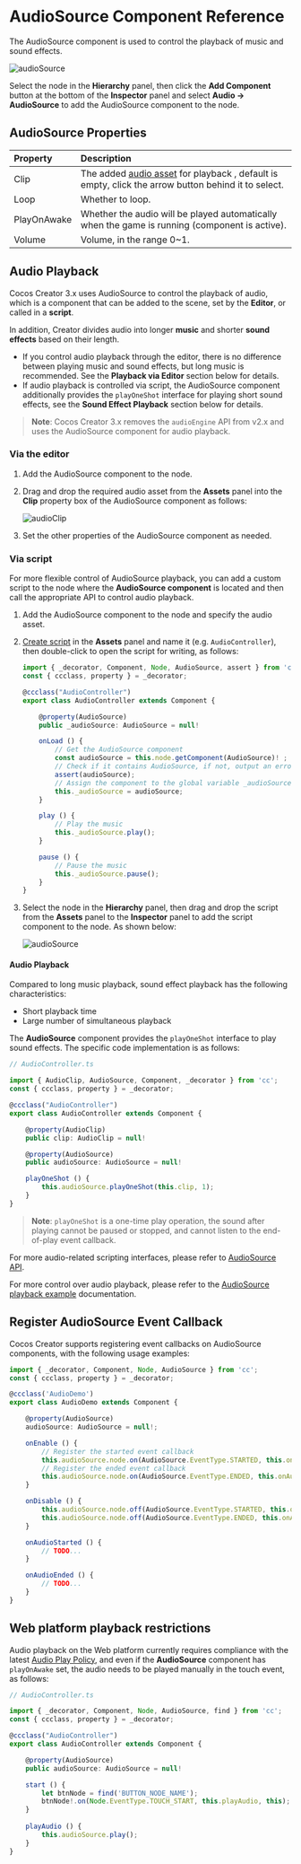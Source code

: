 # AudioSource Component Reference

The AudioSource component is used to control the playback of music and sound effects.

![audioSource](audio/audiosource.png)

Select the node in the **Hierarchy** panel, then click the **Add Component** button at the bottom of the **Inspector** panel and select **Audio -> AudioSource** to add the AudioSource component to the node.

## AudioSource Properties

| Property | Description |
| :-- | :-- |
| Clip | The added [audio asset](../asset/audio.md) for playback , default is empty, click the arrow button behind it to select. |
| Loop | Whether to loop. |
| PlayOnAwake | Whether the audio will be played automatically when the game is running (component is active). |
| Volume | Volume, in the range 0~1. |

## Audio Playback

Cocos Creator 3.x uses AudioSource to control the playback of audio, which is a component that can be added to the scene, set by the **Editor**, or called in a **script**.

In addition, Creator divides audio into longer **music** and shorter **sound effects** based on their length.

- If you control audio playback through the editor, there is no difference between playing music and sound effects, but long music is recommended. See the **Playback via Editor** section below for details.
- If audio playback is controlled via script, the AudioSource component additionally provides the `playOneShot` interface for playing short sound effects, see the **Sound Effect Playback** section below for details.

> **Note**: Cocos Creator 3.x removes the `audioEngine` API from v2.x and uses the AudioSource component for audio playback.

### Via the editor

1. Add the AudioSource component to the node.

2. Drag and drop the required audio asset from the **Assets** panel into the **Clip** property box of the AudioSource component as follows:

    ![audioClip](audio/audiocilp.gif)

3. Set the other properties of the AudioSource component as needed.

### Via script

For more flexible control of AudioSource playback, you can add a custom script to the node where the **AudioSource component** is located and then call the appropriate API to control audio playback.

1. Add the AudioSource component to the node and specify the audio asset.

2. [Create script](../scripting/setup.md) in the **Assets** panel and name it (e.g. `AudioController`), then double-click to open the script for writing, as follows:

    ```typescript
    import { _decorator, Component, Node, AudioSource, assert } from 'cc';
    const { ccclass, property } = _decorator;

    @ccclass("AudioController")
    export class AudioController extends Component { 
    
        @property(AudioSource)
        public _audioSource: AudioSource = null!

        onLoad () {
            // Get the AudioSource component
            const audioSource = this.node.getComponent(AudioSource)! ;
            // Check if it contains AudioSource, if not, output an error message
            assert(audioSource);
            // Assign the component to the global variable _audioSource
            this._audioSource = audioSource;
        }

        play () {
            // Play the music
            this._audioSource.play();
        }

        pause () {
            // Pause the music
            this._audioSource.pause();
        }
    }
    ```

3. Select the node in the **Hierarchy** panel, then drag and drop the script from the **Assets** panel to the **Inspector** panel to add the script component to the node. As shown below:

    ![audioSource](audio/audiocontroller.png)

#### Audio Playback

Compared to long music playback, sound effect playback has the following characteristics:

- Short playback time
- Large number of simultaneous playback

The **AudioSource** component provides the `playOneShot` interface to play sound effects. The specific code implementation is as follows:

```typescript
// AudioController.ts

import { AudioClip, AudioSource, Component, _decorator } from 'cc';
const { ccclass, property } = _decorator;

@ccclass("AudioController")
export class AudioController extends Component {     

    @property(AudioClip)
    public clip: AudioClip = null!   

    @property(AudioSource)
    public audioSource: AudioSource = null!

    playOneShot () {
        this.audioSource.playOneShot(this.clip, 1);
    }
}
```

> **Note**: `playOneShot` is a one-time play operation, the sound after playing cannot be paused or stopped, and cannot listen to the end-of-play event callback.

For more audio-related scripting interfaces, please refer to [AudioSource API](__APIDOC__/en/class/AudioSource).

For more control over audio playback, please refer to the [AudioSource playback example](./audioExample.md) documentation.

## Register AudioSource Event Callback

Cocos Creator supports registering event callbacks on AudioSource components, with the following usage examples:

```typescript
import { _decorator, Component, Node, AudioSource } from 'cc';
const { ccclass, property } = _decorator;

@ccclass('AudioDemo')
export class AudioDemo extends Component {

    @property(AudioSource)
    audioSource: AudioSource = null!;

    onEnable () {
        // Register the started event callback
        this.audioSource.node.on(AudioSource.EventType.STARTED, this.onAudioStarted, this);
        // Register the ended event callback
        this.audioSource.node.on(AudioSource.EventType.ENDED, this.onAudioEnded, this);
    }

    onDisable () {
        this.audioSource.node.off(AudioSource.EventType.STARTED, this.onAudioStarted, this);
        this.audioSource.node.off(AudioSource.EventType.ENDED, this.onAudioEnded, this);
    }

    onAudioStarted () {
        // TODO...
    }

    onAudioEnded () {
        // TODO...
    }
}
```

## Web platform playback restrictions

Audio playback on the Web platform currently requires compliance with the latest [Audio Play Policy](https://www.chromium.org/audio-video/autoplay), and even if the **AudioSource** component has `playOnAwake` set, the audio needs to be played manually in the touch event, as follows:

```typescript
// AudioController.ts

import { _decorator, Component, Node, AudioSource, find } from 'cc';
const { ccclass, property } = _decorator;

@ccclass("AudioController")
export class AudioController extends Component {      

    @property(AudioSource)
    public audioSource: AudioSource = null!

    start () {
        let btnNode = find('BUTTON_NODE_NAME');
        btnNode!.on(Node.EventType.TOUCH_START, this.playAudio, this);
    }
    
    playAudio () {
        this.audioSource.play();
    }
}
```
